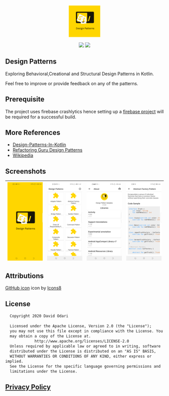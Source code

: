 <p align="center">
<img src="art/ic_launcher-playstore.png" alt="home" width="100"/>
</p>
<p align="center">
<a href="https://www.codacy.com?utm_source=github.com&amp;utm_medium=referral&amp;utm_content=odaridavid/Design-Pattern-Samples-App&amp;utm_campaign=Badge_Grade"><img src="https://api.codacy.com/project/badge/Grade/1d3c1b42346d48ba8da25e331535b88c"/></a>
<img src="https://app.bitrise.io/app/6e596b062d1c496e/status.svg?token=dN7NyRj3DFsxnv0ZoYd-ZA&branch=master"/>
</p>

## Design Patterns

Exploring Behavioral,Creational and Structural Design Patterns in Kotlin.

Feel free to improve or provide feedback on any of the patterns.

## Prerequisite

The project uses firebase crashlytics hence setting up a [firebase project](https://firebase.google.com/)
will be required for a successful build.

## More References

- [Design-Patterns-In-Kotlin](https://github.com/dbacinski/Design-Patterns-In-Kotlin)
- [Refactoring Guru Design Patterns](https://refactoring.guru/design-patterns)
- [Wikipedia](https://en.wikipedia.org/wiki/Software_design_pattern)

## Screenshots

|<img src='art/s4.png' width='210'/>|<img src='art/s1.png' width='210'/>|<img src='art/s6.png' width='210'/>|<img src='art/s5.png' width='210'/>|
|:--:|:--:|:--:|:--:|

## Attributions

<a target="_blank" href="https://icons8.com/icons/set/github">GitHub icon</a> icon by <a target="_blank" href="https://icons8.com">Icons8</a>

## License

```
  Copyright 2020 David Odari
 
  Licensed under the Apache License, Version 2.0 (the "License"); 
  you may not use this file except in compliance with the License. You 
  may obtain a copy of the License at.
             http://www.apache.org/licenses/LICENSE-2.0
  Unless required by applicable law or agreed to in writing, software 
  distributed under the License is distributed on an "AS IS" BASIS, 
  WITHOUT WARRANTIES OR CONDITIONS OF ANY KIND, either express or implied.
  See the License for the specific language governing permissions and
  limitations under the License.
```

## [Privacy Policy](https://design-patterns.flycricket.io/privacy.html)


